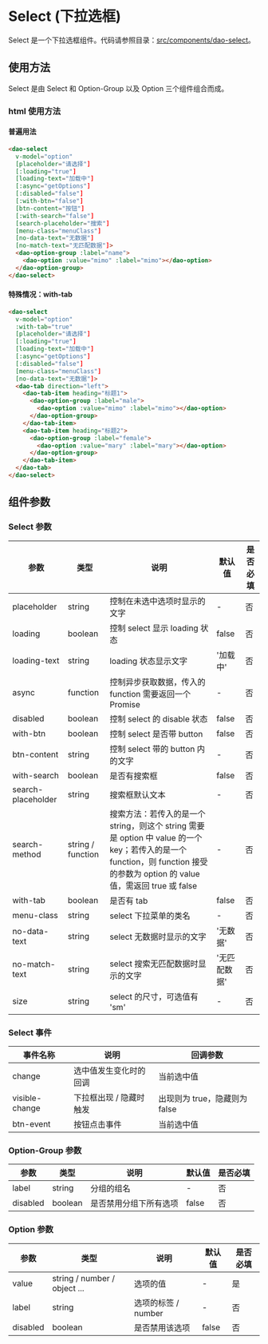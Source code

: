 # Select (下拉选框)

Select 是一个下拉选框组件。代码请参照目录：[src/components/dao-select](../src/componenets/dao-editable-table)。

## 使用方法

Select 是由 Select 和 Option-Group 以及 Option 三个组件组合而成。

### html 使用方法

#### 普遍用法

```html
<dao-select 
  v-model="option"
  [placeholder="请选择"]
  [:loading="true"]
  [loading-text="加载中"]
  [:async="getOptions"]
  [:disabled="false"]
  [:with-btn="false"]
  [btn-content="按钮"]
  [:with-search="false"]
  [search-placeholder="搜索"]
  [menu-class="menuClass"]
  [no-data-text="无数据"]
  [no-match-text="无匹配数据"]>
  <dao-option-group :label="name">
    <dao-option :value="mimo" :label="mimo"></dao-option>
  </dao-option-group>
</dao-select>
```

#### 特殊情况：with-tab

```html
<dao-select
  v-model="option"
  :with-tab="true"
  [placeholder="请选择"]
  [:loading="true"]
  [loading-text="加载中"]
  [:async="getOptions"]
  [:disabled="false"]
  [menu-class="menuClass"]
  [no-data-text="无数据"]>
  <dao-tab direction="left">
    <dao-tab-item heading="标题1">
      <dao-option-group :label="male">
        <dao-option :value="mimo" :label="mimo"></dao-option>
      </dao-option-group>
    </dao-tab-item>
    <dao-tab-item heading="标题2">
      <dao-option-group :label="female">
        <dao-option :value="mary" :label="mary"></dao-option>
      </dao-option-group>
    </dao-tab-item>
  </dao-tab>
</dao-select>
```

## 组件参数

### Select 参数

| 参数 | 类型 | 说明 | 默认值 | 是否必填 |
|-----|------|-----|-------|---------|
| placeholder | string | 控制在未选中选项时显示的文字 | - | 否 |
| loading |	boolean |	控制 select 显示 loading 状态 |	false | 否 |
| loading-text | string | loading 状态显示文字 | '加载中' | 否 |
| async | function | 控制异步获取数据，传入的 function 需要返回一个 Promise| - | 否 |
| disabled | boolean | 控制 select 的 disable 状态 | false | 否 |
| with-btn | boolean | 控制 select 是否带 button | false | 否 |
| btn-content | string | 控制 select 带的 button 内的文字 | - | 否 |
| with-search | boolean | 是否有搜索框 | false | 否 |
| search-placeholder | string | 搜索框默认文本 | - | 否 |
| search-method | string / function | 搜索方法：若传入的是一个 string，则这个 string 需要是 option 中 value 的一个 key；若传入的是一个 function，则 function 接受的参数为 option 的 value 值，需返回 true 或 false | - | 否 |
| with-tab | boolean | 是否有 tab | false | 否 |
| menu-class | string | select 下拉菜单的类名 | - | 否 |
| no-data-text | string | select 无数据时显示的文字 | '无数据' | 否 |
| no-match-text | string | select 搜索无匹配数据时显示的文字 | '无匹配数据' | 否 |
| size | string | select 的尺寸，可选值有 'sm' | - | 否 |

### Select 事件

| 事件名称 | 说明 | 回调参数 |
|----------|-----|---------|
| change | 选中值发生变化时的回调 | 当前选中值 |
| visible-change | 下拉框出现 / 隐藏时触发 | 出现则为 true，隐藏则为 false |
| btn-event | 按钮点击事件 | 当前选中值 |

### Option-Group 参数

| 参数 | 类型 | 说明 | 默认值 | 是否必填 |
|-----|-------|------|--------|------|
| label | string | 分组的组名 | - | 否 |
| disabled | boolean | 是否禁用分组下所有选项 | false | 否 |

### Option 参数

| 参数 | 类型 | 说明 | 默认值 | 是否必填 |
|-----|-------|------|--------|------|
| value | string / number / object ... | 选项的值 | - | 是 |
| label | string | 选项的标签 / number | - | 否 |
| disabled | boolean | 是否禁用该选项 | false | 否 |

